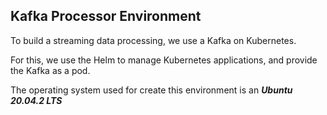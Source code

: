 ## Kafka Processor Environment

To build a streaming data processing, we use a Kafka on Kubernetes.

For this, we use the Helm to manage Kubernetes applications, and provide the Kafka as a pod. 

The operating system used for create this environment is an ***Ubuntu 20.04.2 LTS***

